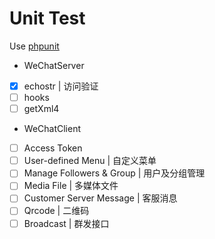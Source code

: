 Unit Test
==========
Use <a href="http://phpunit.de/">phpunit</a>

* WeChatServer
 - [x] echostr | 访问验证 
 - [ ] hooks
 - [ ] getXml4

* WeChatClient
 - [ ] Access Token
 - [ ] User-defined Menu        | 自定义菜单
 - [ ] Manage Followers & Group | 用户及分组管理
 - [ ] Media File               | 多媒体文件
 - [ ] Customer Server Message  | 客服消息
 - [ ] Qrcode                   | 二维码
 - [ ] Broadcast                | 群发接口
